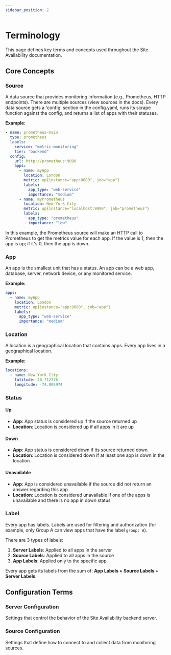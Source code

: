 ```yaml
---
sidebar_position: 2
---
```


# Terminology

This page defines key terms and concepts used throughout the Site Availability documentation.

## Core Concepts

### Source

A data source that provides monitoring information (e.g., Prometheus, HTTP endpoints). There are multiple sources (view sources in the docs). Every data source gets a 'config' section in the config.yaml, runs its scrape function against the config, and returns a list of apps with their statuses.

**Example:**

```yaml
- name: prometheus-main
  type: prometheus
  labels:
    service: "metric-monitoring"
    tier: "backend"
  config:
    url: http://prometheus:9090
    apps:
      - name: myApp
        location: London
        metric: up{instance="app:8080", job="app"}
        labels:
          app_type: "web-service"
          importance: "medium"
      - name: myPrometheus
        location: New York City
        metric: up{instance="localhost:9090", job="prometheus"}
        labels:
          app_type: "prometheus"
          importance: "low"
```

In this example, the Prometheus source will make an HTTP call to Prometheus to get the metrics value for each app. If the value is 1, then the app is up; if it's 0, then the app is down.

### App

An app is the smallest unit that has a status. An app can be a web app, database, server, network device, or any monitored service.

**Example:**

```yaml
apps:
  - name: myApp
    location: London
    metric: up{instance="app:8080", job="app"}
    labels:
      app_type: "web-service"
      importance: "medium"
```

### Location

A location is a geographical location that contains apps. Every app lives in a geographical location.

**Example:**

```yaml
locations:
  - name: New York City
    latitude: 40.712776
    longitude: -74.005974
```

### Status

#### Up

- **App**: App status is considered up if the source returned up
- **Location**: Location is considered up if all apps in it are up

#### Down

- **App**: App status is considered down if its source returned down
- **Location**: Location is considered down if at least one app is down in the location

#### Unavailable

- **App**: App is considered unavailable if the source did not return an answer regarding this app
- **Location**: Location is considered unavailable if one of the apps is unavailable and there is no app in down status

### Label

Every app has labels. Labels are used for filtering and authorization (for example, only Group A can view apps that have the label `group: A`).

There are 3 types of labels:

1. **Server Labels**: Applied to all apps in the server
2. **Source Labels**: Applied to all apps in the source
3. **App Labels**: Applied only to the specific app

Every app gets its labels from the sum of: **App Labels + Source Labels + Server Labels**.

## Configuration Terms

### Server Configuration

Settings that control the behavior of the Site Availability backend server.

### Source Configuration

Settings that define how to connect to and collect data from monitoring sources.
